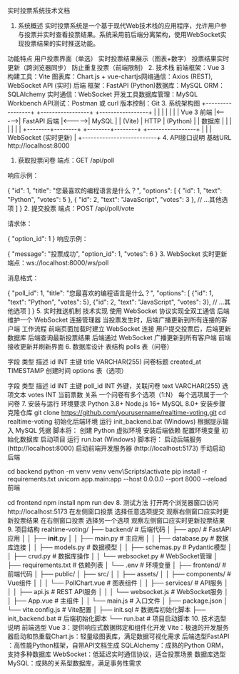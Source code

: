 实时投票系统技术文档
1. 系统概述
实时投票系统是一个基于现代Web技术栈的应用程序，允许用户参与投票并实时查看投票结果。系统采用前后端分离架构，使用WebSocket实现投票结果的实时推送功能。

功能特点
用户投票界面（单选）
实时投票结果展示（图表+数字）
投票结果实时更新（跨浏览器同步）
防止重复投票（前端限制）
2. 技术栈
前端
​​框架​​：Vue 3
​​构建工具​​：Vite
​​图表库​​：Chart.js + vue-chartjs
​​网络通信​​：Axios (REST), WebSocket API (实时)
后端
​​框架​​：FastAPI (Python)
​​数据库​​：MySQL
​​ORM​​：SQLAlchemy
​​实时通信​​：WebSocket
开发工具
​​数据库管理​​：MySQL Workbench
​​API测试​​：Postman 或 curl
​​版本控制​​：Git
3. 系统架构图
+-----------------+       +-----------------+       +-----------------+
|                 |       |                 |       |                 |
|   Vue 3 前端    |<----->|   FastAPI 后端  |<----->|     MySQL       |
|   (Vite)        | HTTP  |   (Python)      |       |     数据库      |
|                 |       |                 |       |                 |
+--------+--------+       +--------+--------+       +-----------------+
         |                          |
         | WebSocket (实时更新)     |
         +--------------------------+
4. API接口说明
基础URL
http://localhost:8000

1. 获取投票问卷
​​端点​​：GET /api/poll

​​响应示例​​：

{
  "id": 1,
  "title": "您最喜欢的编程语言是什么？",
  "options": [
    {
      "id": 1,
      "text": "Python",
      "votes": 5
    },
    {
      "id": 2,
      "text": "JavaScript",
      "votes": 3
    },
    // ...其他选项
  ]
}
2. 提交投票
​​端点​​：POST /api/poll/vote

​​请求体​​：

{
  "option_id": 1
}
​​响应示例​​：

{
  "message": "投票成功",
  "option_id": 1,
  "votes": 6
}
3. WebSocket 实时更新
​​端点​​：ws://localhost:8000/ws/poll

​​消息格式​​：

{
  "poll_id": 1,
  "title": "您最喜欢的编程语言是什么？",
  "options": [
    {"id": 1, "text": "Python", "votes": 5},
    {"id": 2, "text": "JavaScript", "votes": 3},
    // ...其他选项
  ]
}
5. 实时推送机制
技术实现
使用 WebSocket 协议实现全双工通信
后端维护一个 WebSocket 连接管理器
当投票发生时，后端广播更新到所有连接的客户端
工作流程
前端页面加载时建立 WebSocket 连接
用户提交投票后，后端更新数据库
后端查询最新投票结果
后端通过 WebSocket 广播更新到所有客户端
前端接收更新并刷新界面
6. 数据库设计
表结构
​​polls 表（问卷）​​

字段	类型	描述
id	INT	主键
title	VARCHAR(255)	问卷标题
created_at	TIMESTAMP	创建时间
​​options 表（选项）​​

字段	类型	描述
id	INT	主键
poll_id	INT	外键，关联问卷
text	VARCHAR(255)	选项文本
votes	INT	当前票数
关系
一个问卷有多个选项（1:N）
每个选项属于一个问卷
7. 安装与运行
环境要求
Python 3.8+
Node.js 16+
MySQL 8.0+
安装步骤
​​克隆仓库​​
git clone https://github.com/yourusername/realtime-voting.git
cd realtime-voting
​​初始化后端环境​​
运行 init_backend.bat (Windows)
根据提示输入 MySQL 凭据
脚本将：
创建 Python 虚拟环境
安装后端依赖
配置环境变量
初始化数据库
​​启动项目​​
运行 run.bat (Windows)
脚本将：
启动后端服务 (http://localhost:8000)
启动前端开发服务器 (http://localhost:5173)
手动启动
​​后端​​

cd backend
python -m venv venv
venv\Scripts\activate
pip install -r requirements.txt
uvicorn app.main:app --host 0.0.0.0 --port 8000 --reload
​​前端​​

cd frontend
npm install
npm run dev
8. 测试方法
​​打开两个浏览器窗口​​ 访问 http://localhost:5173
​​在左侧窗口投票​​ 选择任意选项提交
​​观察右侧窗口​​ 应实时更新投票结果
​​在右侧窗口投票​​ 选择另一个选项
​​观察左侧窗口​​ 应实时更新投票结果
9. 项目结构
realtime-voting/
├── backend/                  # 后端代码
│   ├── app/                  # FastAPI应用
│   │   ├── __init__.py
│   │   ├── main.py           # 主应用
│   │   ├── database.py        # 数据库连接
│   │   ├── models.py         # 数据模型
│   │   ├── schemas.py        # Pydantic模型
│   │   ├── crud.py           # 数据库操作
│   │   └── websocket.py      # WebSocket管理
│   ├── requirements.txt      # 依赖列表
│   └── .env                  # 环境变量
│
├── frontend/                 # 前端代码
│   ├── public/
│   ├── src/
│   │   ├── assets/
│   │   ├── components/       # Vue组件
│   │   │   └── PollChart.vue # 图表组件
│   │   ├── services/         # API服务
│   │   │   ├── api.js        # REST API服务
│   │   │   └── websocket.js  # WebSocket服务
│   │   ├── App.vue           # 主组件
│   │   └── main.js           # 入口文件
│   ├── package.json
│   └── vite.config.js        # Vite配置
│
├── init.sql                  # 数据库初始化脚本
├── init_backend.bat          # 后端初始化脚本
└── run.bat                   # 项目启动脚本
10. 技术选型说明
前端选型
​​Vue 3​​：提供响应式数据绑定和组件化开发
​​Vite​​：极速的开发服务器启动和热重载
​​Chart.js​​：轻量级图表库，满足数据可视化需求
后端选型
​​FastAPI​​：高性能Python框架，自带API文档生成
​​SQLAlchemy​​：成熟的Python ORM，支持多种数据库
​​WebSocket​​：低延迟实时通信协议，适合投票场景
数据库选型
​​MySQL​​：成熟的关系型数据库，满足事务性需求
